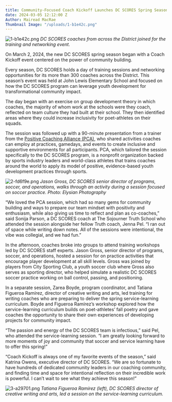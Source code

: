 ```yaml
---
title: Community-Focused Coach Kickoff Launches DC SCORES Spring Season
date: 2024-03-05 12:12:00 Z
Author: Mairead MacRae
Thumbnail Image: "/uploads/1-b1e42c.png"
---
```


![1-b1e42c.png](/uploads/1-b1e42c.png)
*DC SCORES coaches from across the District joined for the training and networking event.*












On March 2, 2024, the new DC SCORES spring season began with a Coach Kickoff event centered on the power of community building. 

Every season, DC SCORES holds a day of training sessions and networking opportunities for its more than 300 coaches across the District. This season’s event was held at John Lewis Elementary School and focused on how the DC SCORES program can leverage youth development for transformational community impact. 

The day began with an exercise on group development theory in which coaches, the majority of whom work at the schools were they coach, reflected on team culture they had built at their school. They then identified areas where they could increase inclusivity for poet-athletes on their squads. 

The session was followed up with a 90-minute presentation from a trainer from the [Positive Coaching Alliance (PCA)](https://positivecoach.org/), who shared activities coaches can employ at practices, gamedays, and events to create inclusive and supportive environments for all participants. PCA, which tailored the session specifically to the DC SCORES program, is a nonprofit organization backed by sports industry leaders and world-class athletes that trains coaches around the world to apply its model of positive, evidence-based youth development practices through sports.

![2-fd6f9e.png](/uploads/2-fd6f9e.png)
*Jason Gross, DC SCORES senior director of programs, soccer, and operations, walks through an activity during a session focused on soccer practice. Photo: Elysian Photography*

“We loved the PCA session, which had so many gems for community building and ways to prepare our team mindset with positivity and enthusiasm, while also giving us time to reflect and plan as co-coaches,” said Sonija Parson, a DC SCORES coach at The Sojourner Truth School who attended the session alongside her fellow Truth coach, Jenna Pel. “I ran out of space while writing down notes. All of the sessions were intentional, the vibe was collegial, and we had fun.”

In the afternoon, coaches broke into groups to attend training workshops led by DC SCORES staff experts. Jason Gross, senior director of programs, soccer, and operations, hosted a session for on practice activities that encourage player development at all skill levels. Gross was joined by players from City Sporting Club, a youth soccer club where Gross also serves as sporting director, who helped simulate a realistic DC SCORES soccer practice working on ball control, passing, and positioning. 

In a separate session, Zarea Boyde, program coordinator, and Tatiana Figueroa Ramírez, director of creative writing and arts, led training for writing coaches who are preparing to deliver the spring service-learning curriculum. Boyde and Figueroa Ramírez’s workshop explored how the service-learning curriculum builds on poet-athletes’ fall poetry and gave coaches the opportunity to share their own experiences of developing projects for community impact. 

“The passion and energy of the DC SCORES team is infectious,” said Pel, who attended the service-learning session. “I am greatly looking forward to more moments of joy and community that soccer and service learning have to offer this spring!”

“Coach Kickoff is always one of my favorite events of the season,” said Katrina Owens, executive director of DC SCORES. “We are so fortunate to have hundreds of dedicated community leaders in our coaching community, and finding time and space for intentional reflection on their incredible work is powerful. I can’t wait to see what they achieve this season!”

![3-a29701.png](/uploads/3-a29701.png)
*Tatiana Figueroa Ramírez (left), DC SCORES director of creative writing and arts, led a session on the service-learning curriculum.*